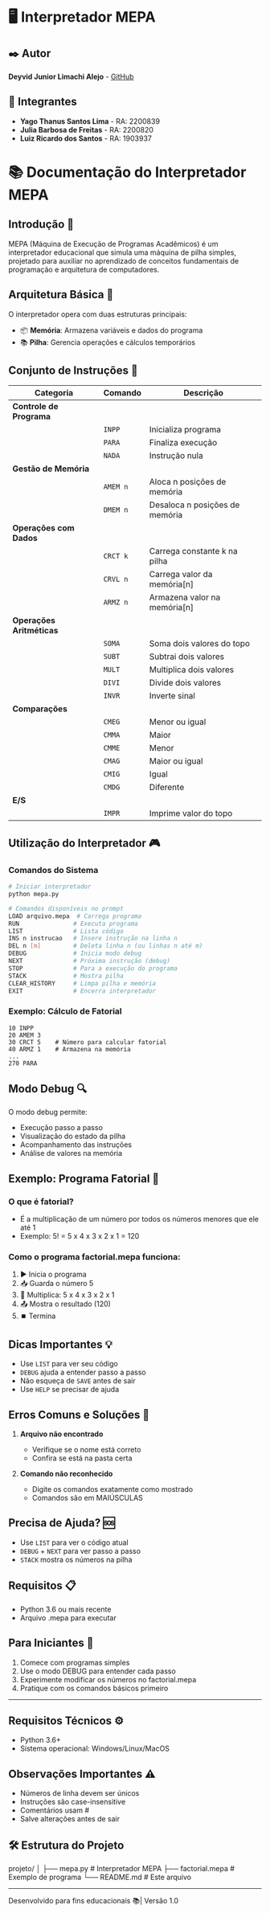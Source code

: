 # 🖥️ Interpretador MEPA

## ✒️ Autor
**Deyvid Junior Limachi Alejo** - [GitHub](https://github.com/deyvidjunior/COMPILADORES---PROVA-.git)

## 👥 Integrantes
- **Yago Thanus Santos Lima** - RA: 2200839  
- **Julia Barbosa de Freitas** - RA: 2200820  
- **Luiz Ricardo dos Santos** - RA: 1903937  

# 📚 Documentação do Interpretador MEPA

## Introdução 🤔
MEPA (Máquina de Execução de Programas Acadêmicos) é um interpretador educacional que simula uma máquina de pilha simples, projetado para auxiliar no aprendizado de conceitos fundamentais de programação e arquitetura de computadores.

## Arquitetura Básica 🔧
O interpretador opera com duas estruturas principais:
- 📦 **Memória**: Armazena variáveis e dados do programa
- 📚 **Pilha**: Gerencia operações e cálculos temporários

## Conjunto de Instruções 📝
| Categoria | Comando | Descrição |
|-----------|---------|-----------|
| **Controle de Programa** |
| | `INPP` | Inicializa programa |
| | `PARA` | Finaliza execução |
| | `NADA` | Instrução nula |
| **Gestão de Memória** |
| | `AMEM n` | Aloca n posições de memória |
| | `DMEM n` | Desaloca n posições de memória |
| **Operações com Dados** |
| | `CRCT k` | Carrega constante k na pilha |
| | `CRVL n` | Carrega valor da memória[n] |
| | `ARMZ n` | Armazena valor na memória[n] |
| **Operações Aritméticas** |
| | `SOMA` | Soma dois valores do topo |
| | `SUBT` | Subtrai dois valores |
| | `MULT` | Multiplica dois valores |
| | `DIVI` | Divide dois valores |
| | `INVR` | Inverte sinal |
| **Comparações** |
| | `CMEG` | Menor ou igual |
| | `CMMA` | Maior |
| | `CMME` | Menor |
| | `CMAG` | Maior ou igual |
| | `CMIG` | Igual |
| | `CMDG` | Diferente |
| **E/S** |
| | `IMPR` | Imprime valor do topo |

## Utilização do Interpretador 🎮

### Comandos do Sistema
```bash
# Iniciar interpretador
python mepa.py

# Comandos disponíveis no prompt
LOAD arquivo.mepa  # Carrega programa
RUN               # Executa programa
LIST              # Lista código
INS n instrucao   # Insere instrução na linha n
DEL n [m]         # Deleta linha n (ou linhas n até m)
DEBUG             # Inicia modo debug
NEXT              # Próxima instrução (debug)
STOP              # Para a execução do programa
STACK             # Mostra pilha
CLEAR_HISTORY     # Limpa pilha e memória
EXIT              # Encerra interpretador
```

### Exemplo: Cálculo de Fatorial
```mepa
10 INPP
20 AMEM 3
30 CRCT 5    # Número para calcular fatorial
40 ARMZ 1    # Armazena na memória
...
270 PARA
```

## Modo Debug 🔍
O modo debug permite:
- Execução passo a passo
- Visualização do estado da pilha
- Acompanhamento das instruções
- Análise de valores na memória


## Exemplo: Programa Fatorial 🌟

### O que é fatorial?
- É a multiplicação de um número por todos os números menores que ele até 1
- Exemplo: 5! = 5 x 4 x 3 x 2 x 1 = 120

### Como o programa factorial.mepa funciona:
1. ▶️ Inicia o programa
2. 📥 Guarda o número 5
3. 🔄 Multiplica: 5 x 4 x 3 x 2 x 1
4. 📤 Mostra o resultado (120)
5. ⏹️ Termina

## Dicas Importantes 💡
- Use `LIST` para ver seu código
- `DEBUG` ajuda a entender passo a passo
- Não esqueça de `SAVE` antes de sair
- Use `HELP` se precisar de ajuda

## Erros Comuns e Soluções 🚨
1. **Arquivo não encontrado**
   - Verifique se o nome está correto
   - Confira se está na pasta certa

2. **Comando não reconhecido**
   - Digite os comandos exatamente como mostrado
   - Comandos são em MAIÚSCULAS

## Precisa de Ajuda? 🆘
- Use `LIST` para ver o código atual
- `DEBUG` + `NEXT` para ver passo a passo
- `STACK` mostra os números na pilha

## Requisitos 📋
- Python 3.6 ou mais recente
- Arquivo .mepa para executar

## Para Iniciantes 🌱
1. Comece com programas simples
2. Use o modo DEBUG para entender cada passo
3. Experimente modificar os números no factorial.mepa
4. Pratique com os comandos básicos primeiro

---

## Requisitos Técnicos ⚙️
- Python 3.6+
- Sistema operacional: Windows/Linux/MacOS

## Observações Importantes ⚠️
- Números de linha devem ser únicos
- Instruções são case-insensitive
- Comentários usam #
- Salve alterações antes de sair

## 🛠️ Estrutura do Projeto
projeto/
│
├── mepa.py           # Interpretador MEPA
├── factorial.mepa    # Exemplo de programa
└── README.md         # Este arquivo

---
Desenvolvido para fins educacionais 📚| Versão 1.0
